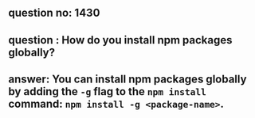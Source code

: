 
      
## question no: 1430

## question : How do you install npm packages globally?

## answer: You can install npm packages globally by adding the `-g` flag to the `npm install` command: `npm install -g <package-name>`.
      